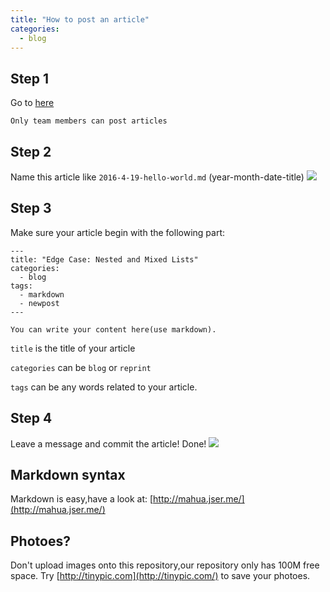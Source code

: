 ```yaml
---
title: "How to post an article"
categories:
  - blog
---
```


## Step 1
Go to [here](https://github.com/bwstorlab/bwstorlab.github.io/new/master/_posts)

`Only team members can post articles`

## Step 2
Name this article like `2016-4-19-hello-world.md` (year-month-date-title)
![](http://i68.tinypic.com/v2w5fa.png)

## Step 3
Make sure your article begin with the following part:

```
---
title: "Edge Case: Nested and Mixed Lists"
categories:
  - blog
tags:
  - markdown
  - newpost
---

You can write your content here(use markdown).

```
`title` is the title of your article

`categories` can be `blog` or `reprint`

`tags` can be any words related to your article.

## Step 4
Leave a message and commit the article!
Done!
![](http://i66.tinypic.com/242g3ms.png)

## Markdown syntax
Markdown is easy,have a look at: [http://mahua.jser.me/](http://mahua.jser.me/)

## Photoes?
Don't upload images onto this repository,our repository only has 100M free space.
Try [http://tinypic.com](http://tinypic.com/) to save your photoes.

